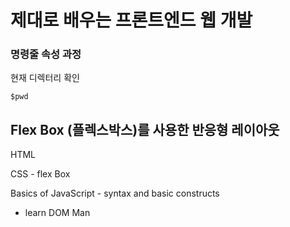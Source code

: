 # 제대로 배우는 프론트엔드 웹 개발

### 명령줄 속성 과정

현재 디렉터리 확인

```
$pwd
```

## Flex Box (플렉스박스)를 사용한 반응형 레이아웃





HTML

CSS - flex Box

Basics of JavaScript - syntax and basic constructs

- learn DOM Man